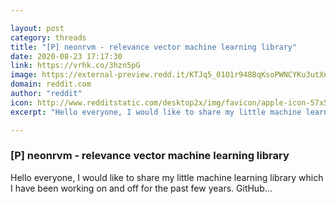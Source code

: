 ```yaml
---

layout: post
category: threads
title: "[P] neonrvm - relevance vector machine learning library"
date: 2020-08-23 17:17:30
link: https://vrhk.co/3hzn5pG
image: https://external-preview.redd.it/KTJq5_01O1r948BqKsoPWNCYKu3utXn5fEab0imNwYc.jpg?width=1200&height=628.272251309&auto=webp&crop=1200:628.272251309,smart&s=7c774348cca320ca32d77cc7ccf26751ebaa0942
domain: reddit.com
author: "reddit"
icon: http://www.redditstatic.com/desktop2x/img/favicon/apple-icon-57x57.png
excerpt: "Hello everyone, I would like to share my little machine learning library which I have been working on and off for the past few years. GitHub..."

---
```


### [P] neonrvm - relevance vector machine learning library

Hello everyone, I would like to share my little machine learning library which I have been working on and off for the past few years. GitHub...